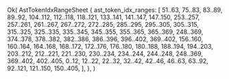 Ok(
    AstTokenIdxRangeSheet {
        ast_token_idx_ranges: [
            51..63,
            75..83,
            83..89,
            89..92,
            104..112,
            112..118,
            118..121,
            133..141,
            141..147,
            147..150,
            253..257,
            257..261,
            261..267,
            267..272,
            272..285,
            285..295,
            295..305,
            305..315,
            315..325,
            325..335,
            335..345,
            345..355,
            355..365,
            365..369,
            248..369,
            374..378,
            378..382,
            382..386,
            386..396,
            396..402,
            369..402,
            156..160,
            160..164,
            164..168,
            168..172,
            172..176,
            176..180,
            180..188,
            188..194,
            194..203,
            203..212,
            212..221,
            221..230,
            230..234,
            234..244,
            244..248,
            248..369,
            369..402,
            402..405,
            0..12,
            12..22,
            22..32,
            32..42,
            42..46,
            46..63,
            63..92,
            92..121,
            121..150,
            150..405,
        ],
    },
)